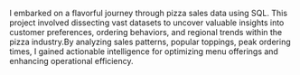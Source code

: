 

I embarked on a flavorful journey through pizza sales data using SQL. This project involved dissecting vast datasets to uncover valuable insights into customer preferences, ordering behaviors, and regional trends within the pizza industry.By analyzing sales patterns, popular toppings, peak ordering times, I gained actionable intelligence for optimizing menu offerings and enhancing operational efficiency. 
